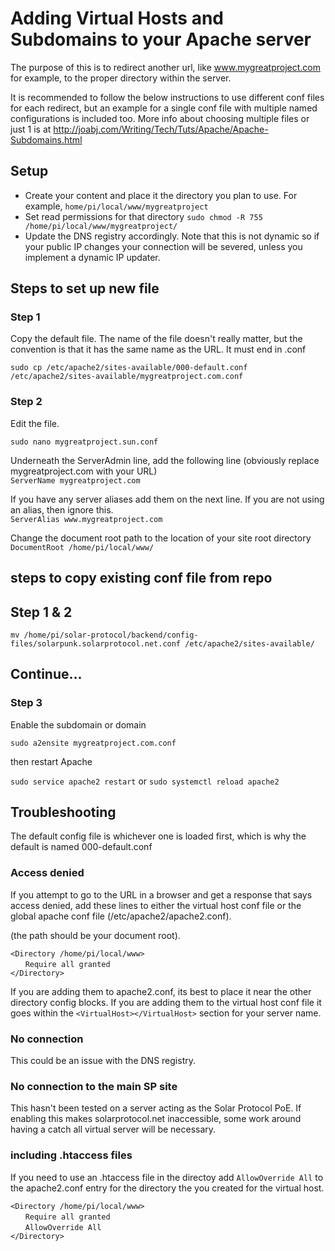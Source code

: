 # Adding Virtual Hosts and Subdomains to your Apache server

The purpose of this is to redirect another url, like www.mygreatproject.com for example, to the proper directory within the server.

It is recommended to follow the below instructions to use different conf files for each redirect, but an example for a single conf file with multiple named configurations is included too. More info about choosing multiple files or just 1 is at http://joabj.com/Writing/Tech/Tuts/Apache/Apache-Subdomains.html

## Setup

* Create your content and place it the directory you plan to use. For example, `home/pi/local/www/mygreatproject`
* Set read permissions for that directory `sudo chmod -R 755 /home/pi/local/www/mygreatproject/`
* Update the DNS registry accordingly. Note that this is not dynamic so if your public IP changes your connection will be severed, unless you implement a dynamic IP updater.

## Steps to set up new file

### Step 1

Copy the default file. The name of the file doesn't really matter, but the convention is that it has the same name as the URL. It must end in .conf

`sudo cp /etc/apache2/sites-available/000-default.conf /etc/apache2/sites-available/mygreatproject.com.conf`

### Step 2

Edit the file. 

`sudo nano mygreatproject.sun.conf`

Underneath the ServerAdmin line, add the following line (obviously replace mygreatproject.com with your URL)<br>
`ServerName mygreatproject.com`

If you have any server aliases add them on the next line. If you are not using an alias, then ignore this.<br>
`ServerAlias www.mygreatproject.com`

Change the document root path to the location of your site root directory<br>
`DocumentRoot /home/pi/local/www/`

## steps to copy existing conf file from repo

## Step 1 & 2

`mv /home/pi/solar-protocol/backend/config-files/solarpunk.solarprotocol.net.conf /etc/apache2/sites-available/`

## Continue... 

### Step 3

Enable the subdomain or domain

`sudo a2ensite mygreatproject.com.conf`

then restart Apache

`sudo service apache2 restart` or `sudo systemctl reload apache2`

## Troubleshooting

The default config file is whichever one is loaded first, which is why the default is named 000-default.conf

### Access denied

If you attempt to go to the URL in a browser and get a response that says access denied, add these lines to either the virtual host conf file or the global apache conf file (/etc/apache2/apache2.conf). 

(the path should be your document root).

`<Directory /home/pi/local/www>`<br>
&nbsp;&nbsp;&nbsp;&nbsp;&nbsp;&nbsp;`Require all granted`<br>
`</Directory>`

If you are adding them to apache2.conf, its best to place it near the other directory config blocks. If you are adding them to the virtual host conf file it goes within the `<VirtualHost></VirtualHost>` section for your server name. 

### No connection

This could be an issue with the DNS registry.

### No connection to the main SP site

This hasn't been tested on a server acting as the Solar Protocol PoE. If enabling this makes solarprotocol.net inaccessible, some work around having a catch all virtual server will be necessary.

### including .htaccess files

If you need to use an .htaccess file in the directoy add `AllowOverride All` to the apache2.conf entry for the directory the you created for the virtual host.

`<Directory /home/pi/local/www>`<br>
&nbsp;&nbsp;&nbsp;&nbsp;&nbsp;&nbsp;`Require all granted`<br>
&nbsp;&nbsp;&nbsp;&nbsp;&nbsp;&nbsp;`AllowOverride All`<br>
`</Directory>`
